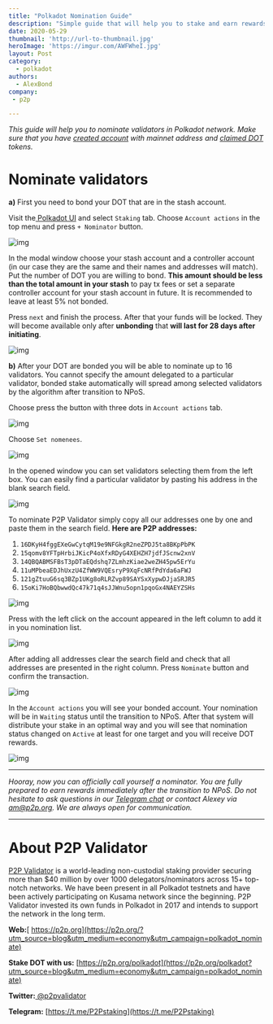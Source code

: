 ```yaml
---
title: "Polkadot Nomination Guide"
description: "Simple guide that will help you to stake and earn rewards in Polkadot network"
date: 2020-05-29
thumbnail: 'http://url-to-thumbnail.jpg'
heroImage: 'https://imgur.com/AWFWheI.jpg'
layout: Post
category:
  - polkadot
authors:
  - AlexBond
company:
 - p2p

---
```


*This guide will help you to nominate validators in Polkadot network. Make sure that you have [created account](https://economy.p2p.org/create-account-in-polkadot-network) with mainnet address and [claimed DOT](https://economy.p2p.org/claim-dot-with-polkadotjs) tokens.* 

# Nominate validators

**a)** First you need to bond your DOT that are in the stash account. 

Visit the[ Polkadot UI](https://polkadot.js.org/apps) and select `Staking` tab. Choose `Account actions` in the top menu and press `+ Nominator` button.



![img](https://imgur.com/TTNYJu1.jpg)



In the modal window choose your stash account and a controller account (in our case they are the same and their names and addresses will match). Put the number of DOT you are willing to bond. **This amount should be less than the total amount in your stash** to pay tx fees or set a separate controller account for your stash account in future. It is recommended to leave at least 5% not bonded.

Press `next` and finish the process. After that your funds will be locked. They will become available only after **unbonding** that **will last for 28 days after initiating**.



![img](https://imgur.com/xm1ImvS.jpg)



**b)** After your DOT are bonded you will be able to nominate up to 16 validators. You cannot specify the amount delegated to a particular validator, bonded stake automatically will spread among selected validators by the algorithm after transition to NPoS.

Choose press the button with three dots in `Account actions` tab.

![img](https://imgur.com/gWO32vj.jpg)



Choose `Set nomenees`.



![img](https://imgur.com/W1bJnmp.jpg)



In the opened window you can set validators selecting them from the left box. You can easily find a particular validator by pasting his address in the blank search field.



![img](https://imgur.com/nGgovA0.jpg)



To nominate P2P Validator simply copy all our addresses one by one and paste them in the search field. **Here are P2P addresses:**

1. `16DKyH4fggEXeGwCytqM19e9NFGkgR2neZPDJ5ta8BKpPbPK`
2. `15qomv8YFTpHrbiJKicP4oXfxRDyG4XEHZH7jdfJScnw2xnV`
4. `14QBQABMSFBsT3pDTaEQdshq7ZLmhzKiae2weZH45pw5ErYu`
4. `11uMPbeaEDJhUxzU4ZfWW9VQEsryP9XqFcNRfPdYda6aFWJ`
5. `121gZtuuG6sq3BZp1UKg8oRLRZvp89SAYSxXypwDJjaSRJR5`
6. `15oKi7HoBQbwwdQc47k71q4sJJWnu5opn1pqoGx4NAEYZSHs`



![img](https://imgur.com/ZTJdHZo.jpg)



Press with the left click on the account appeared in the left column to add it in you nomination list. 



![img](https://imgur.com/pDGwFgt.jpg)



After adding all addresses clear the search field and check that all addresses are presented in the right column. Press `Nominate` button and confirm the transaction.



![img](https://imgur.com/1GHrCyI.jpg)



In the `Account actions` you will see your bonded account. Your nomination will be in `Waiting` status until the transition to NPoS. After that system will distribute your stake in an optimal way and you will see that nomination status changed on `Active` at least for one target and you will receive DOT rewards.



![img](https://imgur.com/X9umYEL.jpg)

------

*Hooray, now you can officially call yourself a nominator. You are fully prepared to earn rewards immediately after the transition to NPoS. Do not hesitate to ask questions in our [Telegram chat](https://t.me/P2Pstaking) or contact Alexey via am@p2p.org. We are always open for communication.*

------

# About P2P Validator

[P2P Validator](https://p2p.org/?utm_source=blog&utm_medium=economy&utm_campaign=polkadot_nominate) is a world-leading non-custodial staking provider securing more than $40 million by over 1000 delegators/nominators across 15+ top-notch networks. We have been present in all Polkadot testnets and have been actively participating on Kusama network since the beginning. P2P Validator invested its own funds in Polkadot in 2017 and intends to support the network in the long term.

**Web:**[ https://p2p.org](https://p2p.org/?utm_source=blog&utm_medium=economy&utm_campaign=polkadot_nominate)

**Stake DOT with us:** [https://p2p.org/polkadot](https://p2p.org/polkadot?utm_source=blog&utm_medium=economy&utm_campaign=polkadot_nominate)

**Twitter:**[ @p2pvalidator](https://twitter.com/p2pvalidator)

**Telegram:** [https://t.me/P2Pstaking](https://t.me/P2Pstaking)

